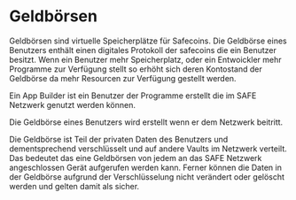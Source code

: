 # Geldbörsen
Geldbörsen sind virtuelle Speicherplätze für Safecoins. Die Geldbörse eines Benutzers enthält einen digitales Protokoll der safecoins die ein Benutzer besitzt. Wenn ein Benutzer mehr Speicherplatz, oder ein Entwoickler mehr Programme zur Verfügung stellt  so erhöht sich deren Kontostand der Geldbörse da mehr Resourcen zur Verfügung gestellt werden.

Ein App Builder ist ein Benutzer der Programme erstellt die im SAFE Netzwerk genutzt werden können.

Die Geldbörse eines Benutzers wird erstellt wenn er dem Netzwerk beitritt.

Die Geldbörse ist Teil der privaten Daten des Benutzers und dementsprechend verschlüsselt und auf andere Vaults im Netzwerk verteilt. Das bedeutet das eine Geldbörsen von jedem an das SAFE Netzwerk angeschlossen Gerät aufgerufen werden kann. Ferner können die Daten in der Geldbörse aufgrund der Verschlüsselung nicht verändert oder gelöscht werden und gelten damit als sicher.
